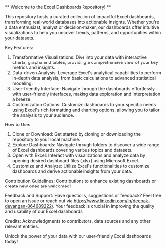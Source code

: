 ** Welcome to the Excel Dashboards Repository! **

This repository hosts a curated collection of impactful Excel dashboards, transforming real-world databases into actionable insights. Whether you're a data enthusiast, analyst or decision-maker, our dashboards offer intuitive visualizations to help you uncover trends, patterns, and opportunities within your datasets.

Key Features:
1. Transformative Visualizations: Dive into your data with interactive charts, graphs and tables, providing a comprehensive view of your key metrics and insights.
2. Data-driven Analysis: Leverage Excel's analytical capabilities to perform in-depth data analysis, from basic calculations to advanced statistical modeling.
3. User-friendly Interface: Navigate through the dashboards effortlessly with user-friendly interfaces, making data exploration and interpretation a breeze.
4. Customization Options: Customize dashboards to your specific needs using Excel's rich formatting and charting options, allowing you to tailor the analysis to your audience.

How to Use:
1. Clone or Download: Get started by cloning or downloading the repository to your local machine.
2. Explore Dashboards: Navigate through folders to discover a wide range of Excel dashboards covering various topics and datasets.
3. Open with Excel: Interact with visualizations and analyze data by opening desired dashboard files (.xlsx) using Microsoft Excel.
4. Customize and Analyze: Utilize Excel's functionalities to customize dashboards and derive actionable insights from your data.

Contribution Guidelines: Contributions to enhance existing dashboards or create new ones are welcomed!

Feedback and Support: Have questions, suggestions or feedback? Feel free to open an issue or reach out via https://www.linkedin.com/in/deepak-devangan-864689222/. Your feedback is crucial in improving the quality and usability of our Excel dashboards.

Credits: Acknowledgments to contributors, data sources and any other relevant entities.

Unlock the power of your data with our user-friendly Excel dashboards today!
